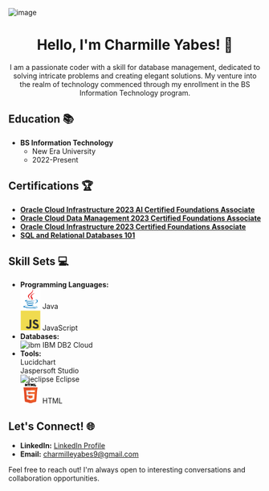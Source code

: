 ![image](https://github.com/CharmilleYabes/CharmilleYabes/assets/153040741/ec60a510-d7a8-4a39-928d-8fbfdaa888b5)

<h1 align="center"> Hello, I'm Charmille Yabes! 👋</h1> 

<p align="center">I am a passionate coder with a skill for database management, dedicated to solving intricate problems and creating elegant solutions. My venture into the realm of technology commenced through my enrollment in the BS Information Technology program.</p>

## Education 📚

- **BS Information Technology**
  - New Era University
  - 2022-Present

## Certifications 🏆

- **[Oracle Cloud Infrastructure 2023 AI Certified Foundations Associate](https://catalog-education.oracle.com/pls/certview/sharebadge?id=8BD3C5ECBE29E4A00B8709E2FD31B2BAC2AE2FA0E3E07CB5ABC06CAA4E29E186)**
- **[Oracle Cloud Data Management 2023 Certified Foundations Associate](https://catalog-education.oracle.com/pls/certview/sharebadge?id=F2741F494D3D99854E19718B34F483D7ACDEA7094E0D00D114A40FC3904DC113)**
- **[Oracle Cloud Infrastructure 2023 Certified Foundations Associate](https://catalog-education.oracle.com/pls/certview/sharebadge?id=31F0B67C8B6240277862996F2942702EBA4BD0F75385B29A23C857B38F6259FA)**
- **[SQL and Relational Databases 101](https://courses.cognitiveclass.ai/certificates/1256939f140b4b50ae4d0073f76741fe)**

## Skill Sets 💻

- **Programming Languages:**
  <br><img src="https://raw.githubusercontent.com/devicons/devicon/master/icons/java/java-original.svg" alt="java" width="40" height="40"/> Java
  <br><img src="https://raw.githubusercontent.com/devicons/devicon/master/icons/javascript/javascript-original.svg" alt="javascript" width="40" height="40"/> </a> JavaScript
- **Databases:**
  <br><img src="https://camo.githubusercontent.com/4851bcc90bf225a1a5a90cccc43ee3a2bdabb84010631a0d488b7e8a100cbc27/68747470733a2f2f696d672e69636f6e73382e636f6d2f636f6c6f722f34382f3030303030302f69626d2e706e67" alt="ibm" width="40" height="40"/> </a> IBM DB2 Cloud
- **Tools:**
  <br> Lucidchart
  <br> Jaspersoft Studio
  <br><img src="https://camo.githubusercontent.com/9e1042fde4b254a49ff9cd9f4c01c7a6262dfc1f9c93f5ac91f7c94e3c3400e8/68747470733a2f2f696d672e69636f6e73382e636f6d2f6f66666963652f34382f3030303030302f6a6176612d65636c697073652e706e67"  alt="jeclipse" width="40" height="40"/> </a> Eclipse
  <br><img src="https://raw.githubusercontent.com/devicons/devicon/master/icons/html5/html5-original-wordmark.svg" alt="html5" width="40" height="40"/> </a> HTML

## Let's Connect! 🌐

- **LinkedIn:** [LinkedIn Profile](www.linkedin.com/in/charmille-yabes-9b4b98299)
- **Email:** charmilleyabes9@gmail.com

Feel free to reach out! I'm always open to interesting conversations and collaboration opportunities.

